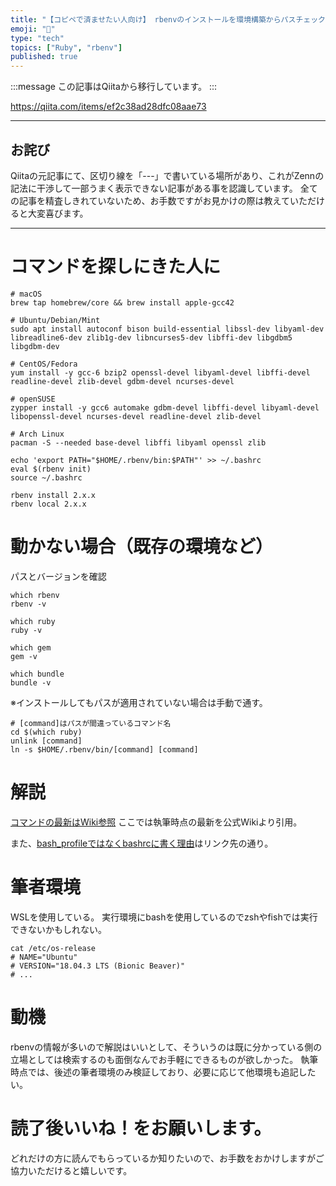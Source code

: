 ```yaml
---
title: "【コピペで済ませたい人向け】 rbenvのインストールを環境構築からパスチェックまとめ [2019版]"
emoji: "📝"
type: "tech"
topics: ["Ruby", "rbenv"]
published: true
---
```


:::message
この記事はQiitaから移行しています。
:::

https://qiita.com/items/ef2c38ad28dfc08aae73

-----

## お詫び
Qiitaの元記事にて、区切り線を「---」で書いている場所があり、これがZennの記法に干渉して一部うまく表示できない記事がある事を認識しています。
全ての記事を精査しきれていないため、お手数ですがお見かけの際は教えていただけると大変喜びます。

-----


# コマンドを探しにきた人に
```
# macOS
brew tap homebrew/core && brew install apple-gcc42

# Ubuntu/Debian/Mint
sudo apt install autoconf bison build-essential libssl-dev libyaml-dev libreadline6-dev zlib1g-dev libncurses5-dev libffi-dev libgdbm5 libgdbm-dev

# CentOS/Fedora
yum install -y gcc-6 bzip2 openssl-devel libyaml-devel libffi-devel readline-devel zlib-devel gdbm-devel ncurses-devel

# openSUSE
zypper install -y gcc6 automake gdbm-devel libffi-devel libyaml-devel libopenssl-devel ncurses-devel readline-devel zlib-devel

# Arch Linux
pacman -S --needed base-devel libffi libyaml openssl zlib
```

```
echo 'export PATH="$HOME/.rbenv/bin:$PATH"' >> ~/.bashrc
eval $(rbenv init)
source ~/.bashrc

rbenv install 2.x.x
rbenv local 2.x.x
```

# 動かない場合（既存の環境など）
パスとバージョンを確認

```
which rbenv
rbenv -v

which ruby
ruby -v

which gem
gem -v

which bundle
bundle -v
```

※インストールしてもパスが適用されていない場合は手動で通す。

```
# [command]はパスが間違っているコマンド名
cd $(which ruby)
unlink [command]
ln -s $HOME/.rbenv/bin/[command] [command]
```

# 解説
[コマンドの最新はWiki参照](https://github.com/rbenv/ruby-build/wiki)
ここでは執筆時点の最新を公式Wikiより引用。

また、[bash_profileではなくbashrcに書く理由](https://qiita.com/dark-space/items/cf25001f89c41341a9fd)はリンク先の通り。

# 筆者環境
WSLを使用している。
実行環境にbashを使用しているのでzshやfishでは実行できないかもしれない。

```
cat /etc/os-release 
# NAME="Ubuntu"
# VERSION="18.04.3 LTS (Bionic Beaver)"
# ...
```

# 動機
rbenvの情報が多いので解説はいいとして、そういうのは既に分かっている側の立場としては検索するのも面倒なんでお手軽にできるものが欲しかった。
執筆時点では、後述の筆者環境のみ検証しており、必要に応じて他環境も追記したい。

# 読了後いいね！をお願いします。
どれだけの方に読んでもらっているか知りたいので、お手数をおかけしますがご協力いただけると嬉しいです。

